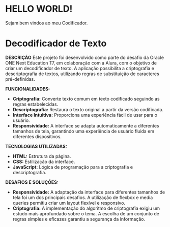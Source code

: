 # HELLO WORLD!
Sejam bem vindos ao meu Codificador.
# Decodificador de Texto 
**DESCRIÇÃO**
Este projeto foi desenvolvido como parte do desafio da Oracle ONE Next Education T7, em colaboração com a Alura, com o objetivo de criar um decodificador de texto. A aplicação possibilita a criptografia e descriptografia de textos, utilizando regras de substituição de caracteres pré-definidas.

**FUNCIONALIDADES:**

- **Criptografia:** Converte texto comum em texto codificado seguindo as regras estabelecidas.
- **Descriptografia:** Restaura o texto original a partir da versão codificada.
- **Interface Intuitiva:** Proporciona uma experiência fácil de usar para o usuário.
- **Responsividade:** A interface se adapta automaticamente a diferentes tamanhos de tela, garantindo uma experiência de usuário fluida em diferentes dispositivos.

**TECNOLOGIAS UTILIZADAS:**

- **HTML:** Estrutura da página.
- **CSS:** Estilização da interface.
- **JavaScript:** Lógica de programação para a criptografia e descriptografia.

**DESAFIOS E SOLUÇÕES:**

- **Responsividade:** A adaptação da interface para diferentes tamanhos de tela foi um dos principais desafios. A utilização de flexbox e media queries permitiu criar um layout flexível e responsivo.
- **Criptografia:** A implementação do algoritmo de criptografia exigiu um estudo mais aprofundado sobre o tema. A escolha de um conjunto de regras simples e eficazes garantiu a segurança da informação.
